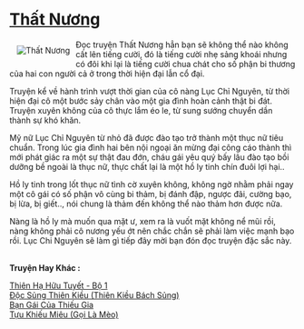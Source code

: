 <a href="https://utruyen.com/truyen/that-nuong/20303/" title="Thất Nương"><h1>Thất Nương</h1></a><div style="display:table"><img align="right" style="float: left; padding: 10px;" src="https://utruyen.com/images/story/200x260/that-nuong.jpg" alt="Thất Nương">Đọc truyện Thất Nương hẳn bạn sẽ không thể nào không cất lên tiếng cười, đó là tiếng cười nhẹ sảng khoái nhưng có đôi khi lại là tiếng cười chua chát cho số phận bi thương của hai con người cả ở trong thời hiện đại lẫn cổ đại.<p></p>Truyện kể về hành trình vượt thời gian của cô nàng Lục Chỉ Nguyên, từ thời hiện đại cô một bước sảy chân vào một gia đình hoàn cảnh thật bi đát. Truyện xuyên không của cô thực lắm éo le, từ sung sướng chuyển dần thành sự khó khăn.<p></p>Mỹ nữ Lục Chỉ Nguyên từ nhỏ đã được đào tạo trở thành một thục nữ tiêu chuẩn. Trong lúc gia đình hai bên nội ngoại ăn mừng đại công cáo thành thì mới phát giác ra một sự thật đau đớn, cháu gái yêu quý bấy lâu đào tạo bồi dưỡng bề ngoài là thục nữ, thực chất lại là một hồ ly tinh chín đuôi lợi hại..<p></p>Hồ ly tinh trong lốt thục nữ tình cờ xuyên không, không ngờ nhằm phải ngay một cô gái có số phận vô cùng bi thảm, bị đánh đập, ngược đãi, cường bạo, bị lừa, bị giết.., nói chung là thảm đến không thể nào thảm hơn được nữa.<p></p>Nàng là hồ ly mà muốn qua mặt ư, xem ra là vuốt mặt không nể mũi rồi, nàng không phải cô nương yếu ớt nên chắc chắn sẽ phải làm việc mạnh bạo rồi. Lục Chi Nguyên sẽ làm gì tiếp đây mời bạn đón đọc truyện đặc sắc này.</div><p><br><b>Truyện Hay Khác :</b></p><a href="https://utruyen.com/truyen/thien-ha-huu-tuyet-bo-1/20284/" alt="Thiên Hạ Hữu Tuyết - Bộ 1">Thiên Hạ Hữu Tuyết - Bộ 1</a><br/><a href="https://github.com/quanluxury/ngontinhhot/tree/master/truyenhay/16809/" alt="Độc Sủng Thiên Kiều (Thiên Kiều Bách Sủng)">Độc Sủng Thiên Kiều (Thiên Kiều Bách Sủng)</a><br/><a href="https://github.com/quanluxury/ngontinhhot/tree/master/truyenhay/19553/" alt="Bạn Gái Của Thiếu Gia">Bạn Gái Của Thiếu Gia</a><br/><a href="https://github.com/quanluxury/ngontinhhot/tree/master/truyenhay/19523/" alt="Tựu Khiếu Miêu (Gọi Là Mèo)">Tựu Khiếu Miêu (Gọi Là Mèo)</a><br/>